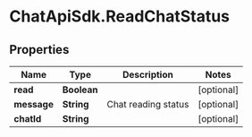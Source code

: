 # ChatApiSdk.ReadChatStatus

## Properties

Name | Type | Description | Notes
------------ | ------------- | ------------- | -------------
**read** | **Boolean** |  | [optional] 
**message** | **String** | Chat reading status | [optional] 
**chatId** | **String** |  | [optional] 


